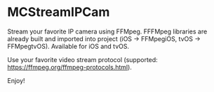 # MCStreamIPCam
Stream your favorite IP camera using FFMpeg. 
FFFMpeg libraries are already built and imported into project (iOS -> FFMpegiOS, tvOS -> FFMpegtvOS).
Available for iOS and tvOS.

Use your favorite video stream protocol (supported: https://ffmpeg.org/ffmpeg-protocols.html).

Enjoy!
